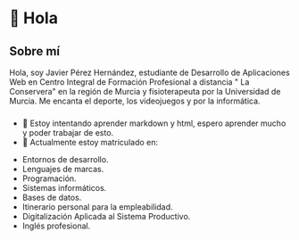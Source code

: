 # 👋 **Hola** # 

## Sobre mí ##
Hola, soy Javier Pérez Hernández, estudiante de Desarrollo de Aplicaciones Web en Centro Integral de Formación Profesional a distancia " La Conservera" en la región de Murcia y fisioterapeuta por la Universidad de Murcia. Me encanta el deporte, los videojuegos y por la informática.


###
 - 🌱 Estoy intentando aprender markdown y html, espero aprender mucho y poder trabajar de esto.
 - 📗 Actualmente estoy matriculado en:
  * Entornos de desarrollo.
  * Lenguajes de marcas.
  * Programación.
  * Sistemas informáticos.
  * Bases de datos.
  * Itinerario personal para la empleabilidad.
  * Digitalización Aplicada al Sistema Productivo.
  * Inglés profesional.
 

